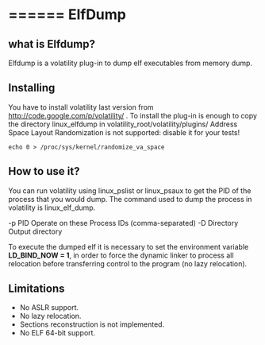 ======
ElfDump
======
what is Elfdump?
---------------------------------

Elfdump is a volatility plug-in to dump elf executables from memory dump.

Installing
----------

You have to install volatility last version from http://code.google.com/p/volatility/ . 
To install the plug-in is enough to copy the directory linux_elfdump in volatility_root/volatility/plugins/
Address Space Layout Randomization is not supported: disable it for your tests!
	
	echo 0 > /proc/sys/kernel/randomize_va_space

How to use it?
--------------

You can run volatility using linux_pslist or linux_psaux to get the PID of the process that you would dump.
The command used to dump the process in volatility is linux_elf_dump.

-p PID		       Operate on these Process IDs (comma-separated)
-D Directory           Output directory

To execute the dumped elf it is necessary to set the environment variable **LD_BIND_NOW = 1**, in order to force the dynamic linker to process all relocation before transferring control to the program (no lazy relocation).

Limitations
-----------
- No ASLR support.
- No lazy relocation.
- Sections reconstruction is not implemented.
- No ELF 64-bit support.
